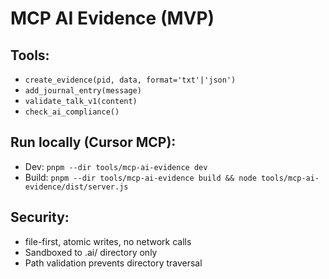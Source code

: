 # MCP AI Evidence (MVP)

## Tools:
- `create_evidence(pid, data, format='txt'|'json')`
- `add_journal_entry(message)`
- `validate_talk_v1(content)`
- `check_ai_compliance()`

## Run locally (Cursor MCP):
- Dev: `pnpm --dir tools/mcp-ai-evidence dev`
- Build: `pnpm --dir tools/mcp-ai-evidence build && node tools/mcp-ai-evidence/dist/server.js`

## Security:
- file-first, atomic writes, no network calls
- Sandboxed to .ai/ directory only
- Path validation prevents directory traversal
